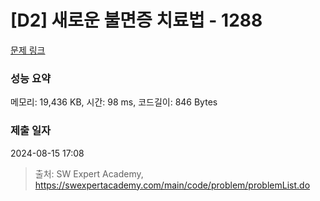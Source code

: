 # [D2] 새로운 불면증 치료법 - 1288 

[문제 링크](https://swexpertacademy.com/main/code/problem/problemDetail.do?contestProbId=AV18_yw6I9MCFAZN) 

### 성능 요약

메모리: 19,436 KB, 시간: 98 ms, 코드길이: 846 Bytes

### 제출 일자

2024-08-15 17:08



> 출처: SW Expert Academy, https://swexpertacademy.com/main/code/problem/problemList.do